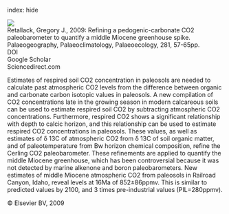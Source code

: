 index: hide

<div class="Citation">
    <div class="Citation-thumb CitationThumb-linked"  data-href="https://doi.org/10.1016/j.palaeo.2009.07.011">
      <img src="https://static.claimspace.cloud/climate-study-static/refs/thumbs/5/Retallack_2009b-thumb.png" />
    </div>

  <div class="Citation-body">
    <div class="Citation-text">Retallack, Gregory J., 2009: Refining a pedogenic-carbonate CO2 paleobarometer to quantify a middle Miocene greenhouse spike. <span class="Article-journal">Palaeogeography, Palaeoclimatology, Palaeoecology, </span><span class="Article-volume">281, </span>57-65pp.</div>
    <div class="Citation-links">
      <div class="CitationLink" data-href="https://doi.org/10.1016/j.palaeo.2009.07.011">
        <div class="CitationLink-icon CitationLink-Doi"></div>
        <div class="CitationLink-text">DOI</div>
      </div>
      <div class="CitationLink" data-href="https://scholar.google.com/scholar?q=10.1016/j.palaeo.2009.07.011">
        <div class="CitationLink-icon CitationLink-Scholar"></div>
        <div class="CitationLink-text">Google Scholar</div>
      </div>
      <div class="CitationLink" data-href="http://www.sciencedirect.com/science/article/pii/S0031018209002867">
        <div class="CitationLink-icon CitationLink-Publisher"></div>
        <div class="CitationLink-text">Sciencedirect.com</div>
      </div>
    </div>
  </div>
</div>

Estimates of respired soil CO2 concentration in paleosols are needed to calculate past atmospheric CO2 levels from the difference between organic and carbonate carbon isotopic values in paleosols. A new compilation of CO2 concentrations late in the growing season in modern calcareous soils can be used to estimate respired soil CO2 by subtracting atmospheric CO2 concentrations. Furthermore, respired CO2 shows a significant relationship with depth to calcic horizon, and this relationship can be used to estimate respired CO2 concentrations in paleosols. These values, as well as estimates of δ                      13C of atmospheric CO2 from δ                      13C of soil organic matter, and of paleotemperature from Bw horizon chemical composition, refine the Cerling CO2 paleobarometer. These refinements are applied to quantify the middle Miocene greenhouse, which has been controversial because it was not detected by marine alkenone and boron paleobarometers. New estimates of middle Miocene atmospheric CO2 from paleosols in Railroad Canyon, Idaho, reveal levels at 16Ma of 852±86ppmv. This is similar to predicted values by 2100, and 3 times pre-industrial values (PIL=280ppmv).

<div class="Citation-copy">
&copy; Elsevier BV, 2009
</div>